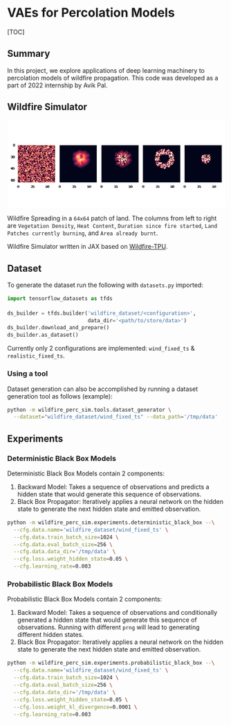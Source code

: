 # VAEs for Percolation Models

[TOC]

## Summary

In this project, we explore applications of deep learning machinery to
percolation models of wildfire propagation.
This code was developed as a part of 2022 internship by Avik Pal.

## Wildfire Simulator

![Example Wildfire Simulation](assets/simulation_actual.gif)

Wildfire Spreading in a `64x64` patch of land. The columns from left to right
are `Vegetation Density`, `Heat Content`, `Duration since fire started`,
`Land Patches currently burning`, and `Area already burnt`.

Wildfire Simulator written in JAX based on
[Wildfire-TPU](https://github.com/IhmeGroup/Wildfire-TPU).

## Dataset

To generate the dataset run the following with `datasets.py` imported:

```python
import tensorflow_datasets as tfds

ds_builder = tfds.builder('wildfire_dataset/<configuration>',
                          data_dir='<path/to/store/data>')
ds_builder.download_and_prepare()
ds_builder.as_dataset()
```

Currently only 2 configurations are implemented: `wind_fixed_ts` &
`realistic_fixed_ts`.

### Using a tool

Dataset generation can also be accomplished by running a dataset generation
tool as follows (example):
```bash
python -m wildfire_perc_sim.tools.dataset_generator \
  --dataset="wildfire_dataset/wind_fixed_ts" --data_path='/tmp/data'
```

## Experiments

### Deterministic Black Box Models

Deterministic Black Box Models contain 2 components:

  1. Backward Model: Takes a sequence of observations and predicts a hidden
  state that would generate this sequence of observations.
  2. Black Box Propagator: Iteratively applies a neural network on the hidden
  state to generate the next hidden state and emitted observation.

```bash
python -m wildfire_perc_sim.experiments.deterministic_black_box --\
  --cfg.data.name='wildfire_dataset/wind_fixed_ts' \
  --cfg.data.train_batch_size=1024 \
  --cfg.data.eval_batch_size=256 \
  --cfg.data.data_dir='/tmp/data' \
  --cfg.loss.weight_hidden_state=0.05 \
  --cfg.learning_rate=0.003
```

### Probabilistic Black Box Models

Probabilistic Black Box Models contain 2 components:

  1. Backward Model: Takes a sequence of observations and conditionally
  generated a hidden state that would generate this sequence of observations.
  Running with different `prng` will lead to generating different hidden states.
  2. Black Box Propagator: Iteratively applies a neural network on the hidden
  state to generate the next hidden state and emitted observation.

```bash
python -m wildfire_perc_sim.experiments.probabilistic_black_box --\
  --cfg.data.name='wildfire_dataset/wind_fixed_ts' \
  --cfg.data.train_batch_size=1024 \
  --cfg.data.eval_batch_size=256 \
  --cfg.data.data_dir='/tmp/data' \
  --cfg.loss.weight_hidden_state=0.05 \
  --cfg.loss.weight_kl_divergence=0.0001 \
  --cfg.learning_rate=0.003
```
